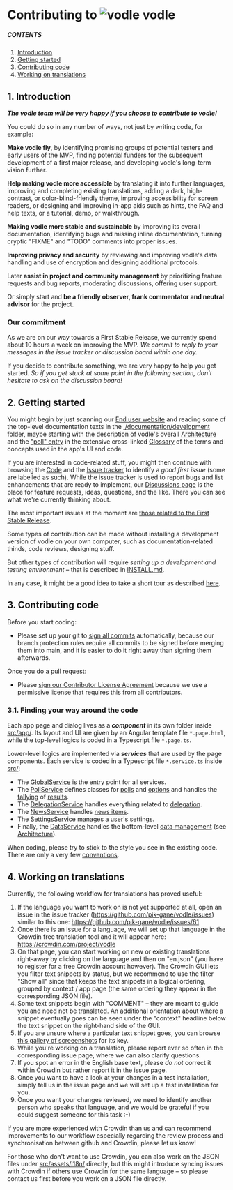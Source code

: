 # Contributing to ![vodle](https://github.com/pik-gane/vodle/blob/main/resources/icon_tight24.png)  vodle

##### CONTENTS

1. [Introduction](#1-introduction)
2. [Getting started](#2-getting-started)
3. [Contributing code](#3-contributing-code)
4. [Working on translations](#4-working-on-translations)

## 1. Introduction

***The vodle team will be very happy if you choose to contribute to vodle!***

You could do so in any number of ways, not just by writing code, for example:

**Make vodle fly**, by identifying promising groups of potential testers and early users of the MVP, finding potential funders for the subsequent development of a first major release, and developing vodle's long-term vision further.

**Help making vodle more accessible** by translating it into further languages, improving and completing existing translations, adding a dark, high-contrast, or color-blind-friendly theme, improving accessibility for screen readers, or designing and improving in-app aids such as hints, the FAQ and help texts, or a tutorial, demo, or walkthrough.

**Making vodle more stable and sustainable** by improving its overall documentation, identifying bugs and missing inline documentation, turning cryptic "FIXME" and "TODO" comments into proper issues.

**Improving privacy and security** by reviewing and improving vodle's data handling and use of encryption and designing additional protocols.

Later **assist in project and community management** by prioritizing feature requests and bug reports, moderating discussions, offering user support.

Or simply start and **be a friendly observer, frank commentator and neutral advisor** for the project.

### Our commitment

As we are on our way towards a First Stable Release, we currently spend about 10 hours a week on improving the MVP. 
*We commit to reply to your messages in the issue tracker or discussion board within one day.*

If you decide to contribute something, we are very happy to help you get started.
*So if you get stuck at some point in the following section, don't hesitate to ask on the discussion board!* 

## 2. Getting started

You might begin by just scanning our [End user website](http://vodle.it) and reading some of the top-level documentation texts in the [./documentation/development](./documentation/development/) folder, maybe starting with the description of vodle's overall [Architecture](./documentation/development/ARCHITECTURE.md) and the ["poll" entry](./documentation/development/GLOSSARY.md#poll) in the extensive cross-linked [Glossary](./documentation/development/GLOSSARY.md) of the terms and concepts used in the app's UI and code.

If you are interested in code-related stuff, you might then continue with browsing the [Code](#finding-your-way-around-the-code) and the [Issue tracker](https://github.com/pik-gane/vodle/issues) to identify a *good first issue* (some are labelled as such). While the issue tracker is used to report bugs and list enhancements that are ready to implement, our [Discussions page](https://github.com/pik-gane/vodle/discussions) is the place for feature requests, ideas, questions, and the like. There you can see what we're currently thinking about. 

The most important issues at the moment are [those related to the First Stable Release](https://github.com/pik-gane/vodle/milestone/2).

Some types of contribution can be made without installing a development version of vodle on your own computer, such as documentation-related thinds, code reviews, designing stuff.

But other types of contribution will require *setting up a development and testing environment* – that is described in [INSTALL.md](./INSTALL.md).

In any case, it might be a good idea to take a short tour as described [here](./documentation/development/BASIC_MANUAL_TEST_TOUR.md). 

## 3. Contributing code

Before you start coding: 
- Please set up your git to [sign all commits](https://docs.github.com/articles/about-gpg/) automatically, because our branch protection rules require all commits to be signed before merging them into main, and it is easier to do it right away than signing them afterwards.

Once you do a pull request:
- Please [sign our Contributor License Agreement](https://cla-assistant.io/pik-gane/vodle) because we use a permissive license that requires this from all contributors.

### 3.1. Finding your way around the code

Each app page and dialog lives as a ***component*** in its own folder inside [src/app/](./src/app/). 
Its layout and UI are given by an Angular template file `*.page.html`,
while the top-level logics is coded in a Typescript file `*.page.ts`.

Lower-level logics are implemented via ***services*** that are used by the page components. Each service is coded in a Typescript file `*.service.ts` inside [src/](./src/):
- The [GlobalService](./src/app/global.service.ts) is the entry point for all services. 
- The [PollService](./src/app/poll.service.ts) defines classes for [polls](./documentation/development/GLOSSARY.md#poll) and [options](./documentation/development/GLOSSARY.md#option) and handles the [tallying](./documentation/development/GLOSSARY.md#tallying) of [results](./documentation/development/GLOSSARY.md#results).
- The [DelegationService](./src/app/delegation.service.ts) handles everything related to [delegation](./documentation/development/GLOSSARY.md#delegation).
- The [NewsService](./src/app/news.service.ts) handles [news items](./documentation/development/GLOSSARY.md#news-item).
- The [SettingsService](./src/app/settings.service.ts) manages a [user](./documentation/development/GLOSSARY.md#user)'s settings.
- Finally, the [DataService](./src/app/data.service.ts) handles the bottom-level [data management](./documentation/development/GLOSSARY.md#user-data-item) (see [Architecture](./documentation/development/ARCHITECTURE.md)).

When coding, please try to stick to the style you see in the existing code. There are only a very few [conventions](./documentation/development/CONVENTIONS.md).

## 4. Working on translations

Currently, the following workflow for translations has proved useful:

1. If the language you want to work on is not yet supported at all, open an issue in the issue tracker (https://github.com/pik-gane/vodle/issues) similar to this one: https://github.com/pik-gane/vodle/issues/61  
2. Once there is an issue for a language, we will set up that language in the Crowdin free translation tool and it will appear here: https://crowdin.com/project/vodle
3. On that page, you can start working on new or existing translations right-away by clicking on the language and then on "en.json" (you have to register for a free Crowdin account however). The Crowdin GUI lets you filter text snippets by status, but we recommend to use the filter "Show all" since that keeps the text snippets in a logical ordering, grouped by context / app page (the same ordering they appear in the corresponding JSON file).
4. Some text snippets begin with "COMMENT" – they are meant to guide you and need not be translated. An additional orientation about where a snippet eventually goes can be seen under the "context" headline below the text snippet on the right-hand side of the GUI.
5. If you are unsure where a particular text snippet goes, you can browse [this gallery of screeenshots](https://github.com/pik-gane/vodle/files/9815313/translate_key_screenshots.zip) for its key.
6. While you're working on a translation, please report ever so often in the corresponding issue page, where we can also clarify questions.
7. If you spot an error in the English base text, please *do not* correct it within Crowdin but rather report it in the issue page.
8. Once you want to have a look at your changes in a test installation, simply tell us in the issue page and we will set up a test installation for you.
9. Once you want your changes reviewed, we need to identify another person who speaks that language, and we would be grateful if you could suggest someone for this task :-)

If you are more experienced with Crowdin than us and can recommend improvements to our workflow especially regarding the review process and synchronisation between github and Crowdin, please let us know!

For those who don't want to use Crowdin, you can also work on the JSON files under [src/assets/i18n/](./src/assets/i18n/) directly, but this might introduce syncing issues with Crowdin if others use Crowdin for the same language – so please contact us first before you work on a JSON file directly.

<!--

## Ideas for publication

### channels

* web app at vodle.it
* app shops
* promote "vodle" button to cinemas etc.
* get startups to use it

### application situations

#### probabilistic:

* movie (<-- movie theatre)
* restaurant (<-- gastro pages)
* hotel (<-- booking engine)
* what to cook (<-- recipe server)
* date
* train/flight connection (<-- carrier or specialized search engine)
* holiday destination
* product variant (<-- webshop)
* band name
* company logo

### proportional allocation:

* art award money
* group speaker/rep temporary service time
* budget, time or other resources for projects

## Prioritised list of wanted features

* custom uri scheme & file extension
* standard notification when some bar has changed by more than 5% or some pin's distance to bar end gets below 5% or time gets late
* "vodle" button for integration in websites, using custom uri + standard webservice interface to open polls
* integration with slack via slackbot "vodle"
* extracting lists of potential options from webpages (e.g. movie theatre program) 
* personal prioritization of polls
* customized notification options (updates, result)
* text message broadcast and personal messages
* observer-only view for stakeholders or public projection 



-->

